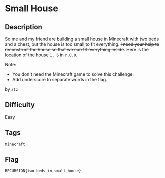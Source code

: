 # Small House

## Description

So me and my friend are building a small house in Minecraft with two beds and a chest, but the house is too small to fit everything. ~~I need your help to reconstruct the house so that we can fit everything inside~~. Here is the location of the house `1, 6` in `r.0.0`.

Note:
- You don't need the Minecraft game to solve this challenge.
- Add underscore to separate words in the flag.

by `ztz`

## Difficulty

Easy

## Tags

`Minecraft`

## Flag

`RECURSION{two_beds_in_small_house}`
